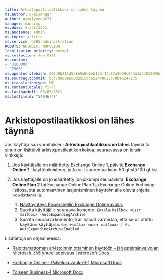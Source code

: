 ```yaml
---
title: Arkistopostilaatikkosi on lähes täynnä
ms.author: v-aiyengar
author: AshaIyengar21
manager: dansimp
ms.date: 01/25/2021
ms.audience: Admin
ms.topic: article
ms.service: o365-administration
ROBOTS: NOINDEX, NOFOLLOW
localization_priority: Normal
ms.collection: Adm_O365
ms.custom:
- "3100006"
- "7960"
ms.openlocfilehash: 085d9b211d5a8e9a0e1eb12af14d87a4e59c844a3afa012095dfd60db316ad14
ms.sourcegitcommit: b5f7da89a650d2915dc652449623c78be6247175
ms.translationtype: MT
ms.contentlocale: fi-FI
ms.lasthandoff: 08/05/2021
ms.locfileid: "54046749"
---
```

# <a name="your-archive-mailbox-is-almost-full"></a>Arkistopostilaatikkosi on lähes täynnä

Jos käyttäjä saa varoituksen; **Arkistopostilaatikkosi on lähes** täynnä tai sinun on lisättävä arkistopostilaatikon kokoa, seuraavassa on joitain vinkkejä:

1. Jos käyttäjälle on määritetty Exchange Online 1, päivitä **Exchange Online 2** -käyttöoikeuteen, jotta voit suurentaa koon 50 gt:stä 100 gt:ksi.
1. Jos käyttäjälle on jo määritetty jompikumpi seuraavista: **Exchange Online Plan 2** tai Exchange Online Plan 1 ja Exchange Online Archiving-lisäosa, ota automaattinen laajentaminen käyttöön alla olevia ohjeita noudattamalla:.
 
    1. [Näyttöyhteys Powershellin Exchange Online avulla.](https://docs.microsoft.com/powershell/exchange/connect-to-exchange-online-powershell?view=exchange-ps&preserve-view=true)
    2. Suorita käyttäjälle seuraava komento:  `Enable-Mailbox <user mailbox> -AutoExpandingArchive`
    1. Suorita seuraava komento, kun haluat varmistaa, että se on otettu käyttöön käyttäjällä:  `Get-Mailbox <user mailbox> | FL AutoExpandingArchiveEnabled`

Lisätietoja on ohjeaiheessa:

- [Rajoittamattoman arkistoinnin ottaminen käyttöön – järjestelmänvalvojan Microsoft 365 yhteensopivuus | Microsoft Docs](https://docs.microsoft.com/microsoft-365/compliance/enable-unlimited-archiving?view=o365-worldwide&preserve-view=true)

- [Exchange Online - Palvelukuvaukset-| Microsoft Docs](https://docs.microsoft.com/office365/servicedescriptions/exchange-online-service-description/exchange-online-limits?redirectedfrom=MSDN#storage-limits-across-standalone-plans)

- [Toiseen Business-| Microsoft Docs](https://docs.microsoft.com/microsoft-365/commerce/subscriptions/upgrade-to-different-plan?view=o365-worldwide&preserve-view=true)

